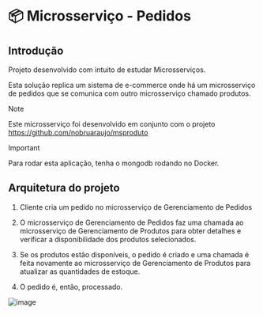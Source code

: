 # :package: Microsserviço - Pedidos

## Introdução
Projeto desenvolvido com intuito de estudar Microsserviços.

Esta solução replica um sistema de e-commerce onde há um microsserviço de pedidos que se comunica com outro microsserviço chamado produtos.

> [!NOTE]
> Este microsserviço foi desenvolvido em conjunto com o projeto https://github.com/nobruaraujo/msproduto

> [!IMPORTANT]
> Para rodar esta aplicação, tenha o mongodb rodando no Docker.

## Arquitetura do projeto
01. Cliente cria um pedido no microsserviço de Gerenciamento de Pedidos

02. O microsserviço de Gerenciamento de Pedidos faz uma chamada ao microsserviço de Gerenciamento de Produtos para obter detalhes e verificar a disponibilidade dos produtos selecionados.

03. Se os produtos estão disponíveis, o pedido é criado e uma chamada é feita novamente ao microsserviço de Gerenciamento de Produtos para atualizar as quantidades de estoque.

04. O pedido é, então, processado.

![image](https://github.com/nobruaraujo/mspedidos/assets/49958155/68537751-892b-41d4-b92a-dfab87e8c00c)
